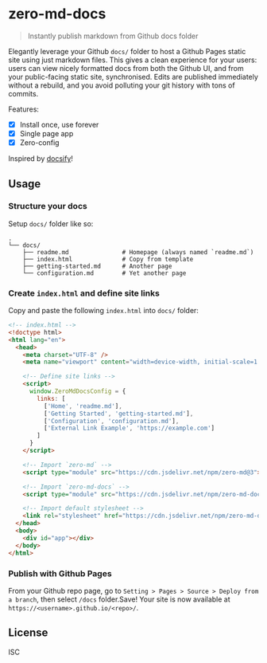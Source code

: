 # zero-md-docs

> Instantly publish markdown from Github docs folder

Elegantly leverage your Github `docs/` folder to host a Github Pages static site using just markdown
files. This gives a clean experience for your users: users can view nicely formatted docs from both
the Github UI, and from your public-facing static site, synchronised. Edits are published
immediately without a rebuild, and you avoid polluting your git history with tons of commits.

Features:

- [x] Install once, use forever
- [x] Single page app
- [x] Zero-config

Inspired by [docsify](https://docsify.js.org)!

## Usage

### Structure your docs

Setup `docs/` folder like so:

```
.
└── docs/
    ├── readme.md               # Homepage (always named `readme.md`)
    ├── index.html              # Copy from template
    ├── getting-started.md      # Another page
    └── configuration.md        # Yet another page
```

### Create `index.html` and define site links

Copy and paste the following `index.html` into `docs/` folder:

```html
<!-- index.html -->
<!doctype html>
<html lang="en">
  <head>
    <meta charset="UTF-8" />
    <meta name="viewport" content="width=device-width, initial-scale=1.0" />

    <!-- Define site links -->
    <script>
      window.ZeroMdDocsConfig = {
        links: [
          ['Home', 'readme.md'],
          ['Getting Started', 'getting-started.md'],
          ['Configuration', 'configuration.md'],
          ['External Link Example', 'https://example.com']
        ]
      }
    </script>

    <!-- Import `zero-md` -->
    <script type="module" src="https://cdn.jsdelivr.net/npm/zero-md@3"></script>

    <!-- Import `zero-md-docs` -->
    <script type="module" src="https://cdn.jsdelivr.net/npm/zero-md-docs@1"></script>

    <!-- Import default stylesheet -->
    <link rel="stylesheet" href="https://cdn.jsdelivr.net/npm/zero-md-docs@1/dist/default.css" />
  </head>
  <body>
    <div id="app"></div>
  </body>
</html>
```

### Publish with Github Pages

From your Github repo page, go to `Setting > Pages > Source > Deploy from a branch`, then select
`/docs` folder.Save! Your site is now available at `https://<username>.github.io/<repo>/`.

## License

ISC
